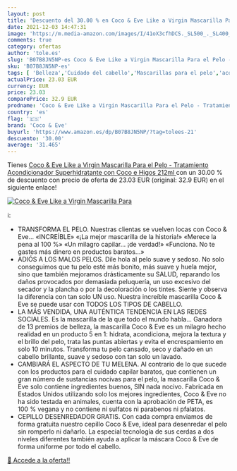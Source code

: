 ```yaml
---
layout: post
title: 'Descuento del 30.00 % en Coco & Eve Like a Virgin Mascarilla Para'
date: 2021-12-03 14:47:31
image: 'https://m.media-amazon.com/images/I/41oX3cfhDCS._SL500_._SL400_.jpg'
comments: true
category: ofertas
author: 'tole.es'
slug: 'B07B8JN5NP-es Coco & Eve Like a Virgin Mascarilla Para el Pelo -...'
sku: 'B07B8JN5NP-es'
tags: [ 'Belleza','Cuidado del cabello','Mascarillas para el pelo','acondicionador','coco & eve','higos', ]
actualPrice: 23.03 EUR
currency: EUR
price: 23.03
comparePrice: 32.9 EUR
prodname: 'Coco & Eve Like a Virgin Mascarilla Para el Pelo - Tratamiento Acondicionador Superhidratante con Coco e Higos  212ml '
country: 'es'
flag: '🇪🇸'
brand: 'Coco & Eve'
buyurl: 'https://www.amazon.es/dp/B07B8JN5NP/?tag=tolees-21'
descuento: '30.00'
average: '31.465'
---
```


Tienes [Coco & Eve Like a Virgin Mascarilla Para el Pelo - Tratamiento Acondicionador Superhidratante con Coco e Higos  212ml ](https://www.amazon.es/dp/B07B8JN5NP/?tag=tolees-21) con un 30.00 % de descuento con precio de oferta de 23.03 EUR (original: 32.9 EUR) en el siguiente enlace!

[![Coco & Eve Like a Virgin Mascarilla Para](https://m.media-amazon.com/images/I/41oX3cfhDCS._SL500_._SL400_.jpg)](https://www.amazon.es/dp/B07B8JN5NP/?tag=tolees-21)

ℹ️:

- TRANSFORMA EL PELO. Nuestras clientas se vuelven locas con Coco & Eve... «INCREÍBLE» «¡La mejor mascarilla de la historia!» «Merece la pena al 100 %» «Un milagro capilar... ¡de verdad!» «Funciona. No te gastes más dinero en productos baratos...»
- ADIÓS A LOS MALOS PELOS. Dile hola al pelo suave y sedoso. No solo conseguimos que tu pelo esté más bonito, más suave y huela mejor, sino que también mejoramos drásticamente su SALUD, reparando los daños provocados por demasiada peluquería, un uso excesivo del secador y la plancha o por la decoloración o los tintes. Siente y observa la diferencia con tan solo UN uso. Nuestra increíble mascarilla Coco & Eve se puede usar con TODOS LOS TIPOS DE CABELLO.
- LA MÁS VENDIDA, UNA AUTÉNTICA TENDENCIA EN LAS REDES SOCIALES. Es la mascarilla de la que todo el mundo habla... Ganadora de 13 premios de belleza, la mascarilla Coco & Eve es un milagro hecho realidad en un producto 5 en 1: hidrata, acondiciona, mejora la textura y el brillo del pelo, trata las puntas abiertas y evita el encrespamiento en solo 10 minutos. Transforma tu pelo cansado, seco y dañado en un cabello brillante, suave y sedoso con tan solo un lavado.
- CAMBIARÁ EL ASPECTO DE TU MELENA. Al contrario de lo que sucede con los productos para el cuidado capilar baratos, que contienen un gran número de sustancias nocivas para el pelo, la mascarilla Coco & Eve solo contiene ingredientes buenos, SIN nada nocivo. Fabricada en Estados Unidos utilizando solo los mejores ingredientes, Coco & Eve no ha sido testada en animales, cuenta con la aprobación de PETA, es 100 % vegana y no contiene ni sulfatos ni parabenos ni pfalatos.
- CEPILLO DESENREDADOR GRATIS. Con cada compra enviamos de forma gratuita nuestro cepillo Coco & Eve, ideal para desenredar el pelo sin romperlo ni dañarlo. La especial tecnología de sus cerdas a dos niveles diferentes también ayuda a aplicar la máscara Coco & Eve de forma uniforme por todo el cabello.

[🛒 Accede a la oferta!!](https://www.amazon.es/dp/B07B8JN5NP/?tag=tolees-21)
